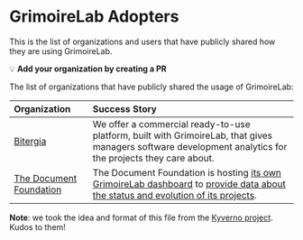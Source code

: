 # GrimoireLab Adopters

This is the list of organizations and users that have publicly shared how
they are using GrimoireLab.

💡 **Add your organization by creating a PR**

The list of organizations that have publicly shared the usage of GrimoireLab:

| Organization                      | Success Story                                                                                                                                  |
|:----------------------------------|:-----------------------------------------------------------------------------------------------------------------------------------------------|
| [Bitergia](https://bitergia.com/) | We offer a commercial ready-to-use platform, built with GrimoireLab, that gives managers software development analytics for the projects they care about. |
| [The Document Foundation](https://www.documentfoundation.org/) | The Document Foundation is hosting [its own GrimoireLab dashboard](https://dashboard.documentfoundation.org/) to [provide data about the status and evolution of its projects](https://blog.documentfoundation.org/blog/2017/08/02/dashboard-announcement/). |
<!-- to append the table: insert a line above, using the format below
| [name](URL) | brief description of how you are using GrimoireLab |
-->

**Note**: we took the idea and format of this file from the
[Kyverno project](https://github.com/kyverno/kyverno/). Kudos to them!
